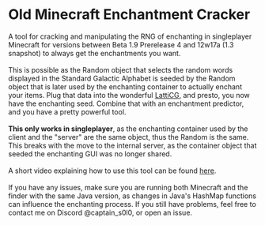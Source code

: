 # Old Minecraft Enchantment Cracker

A tool for cracking and manipulating the RNG of enchanting in singleplayer Minecraft for versions between Beta 1.9 Prerelease 4 and 12w17a (1.3 snapshot) to always get the enchantments you want.<br><br>
This is possible as the Random object that selects the random words displayed in the Standard Galactic Alphabet is seeded by the Random object that is later used by the enchanting container to actually enchant your items.
Plug that data into the wonderful [LattiCG](https://github.com/mjtb49/LattiCG), and presto, you now have the enchanting seed. Combine that with an enchantment predictor, and you have a pretty powerful tool.<br><br>
**This only works in singleplayer**, as the enchanting container used by the client and the "server" are the same object, thus the Random is the same. This breaks with the move to the internal server,
as the container object that seeded the enchanting GUI was no longer shared.<br><br>
A short video explaining how to use this tool can be found [here](https://youtu.be/elcx1i7Zauc).<br><br>
If you have any issues, make sure you are running both Minecraft and the finder with the same Java version, as changes in Java's HashMap functions can influence the enchanting process.
If you still have problems, feel free to contact me on Discord @captain_s0l0, or open an issue.
